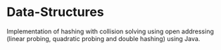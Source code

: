 # Data-Structures
Implementation of hashing with collision solving using open addressing (linear probing, quadratic probing and double hashing) using Java.
